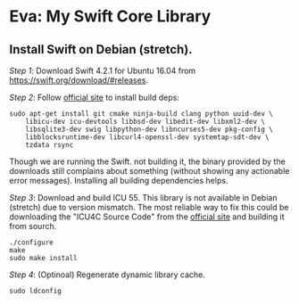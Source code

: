 # Eva: My Swift Core Library

## Install Swift on Debian (stretch).

*_Step 1_*: Download Swift 4.2.1 for Ubuntu 16.04 from https://swift.org/download/#releases.

*_Step 2_*: Follow [official site](https://github.com/apple/swift/) to install build deps:

    sudo apt-get install git cmake ninja-build clang python uuid-dev \
        libicu-dev icu-devtools libbsd-dev libedit-dev libxml2-dev \
        libsqlite3-dev swig libpython-dev libncurses5-dev pkg-config \
        libblocksruntime-dev libcurl4-openssl-dev systemtap-sdt-dev \
        tzdata rsync

Though we are running the Swift. not building it, the binary provided by the
downloads still complains about something (without showing any actionable
error messages). Installing all building dependencies helps.

*_Step 3_*: Download and build ICU 55. This library is not available in Debian
(stretch) due to version mismatch. The most reliable way to fix this could be
downloading the "ICU4C Source Code" from the [official
site](http://site.icu-project.org/download/55) and building it from sourch.

    ./configure
    make
    sudo make install

*_Step 4_*: (Optinoal) Regenerate dynamic library cache.

    sudo ldconfig
